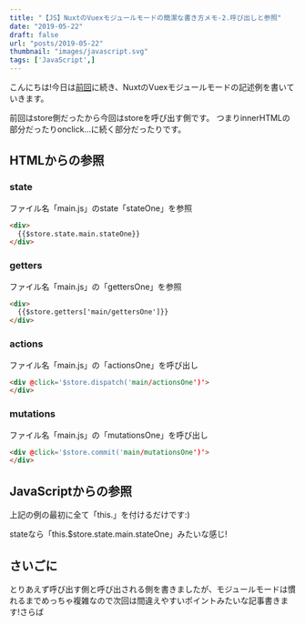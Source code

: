 ```yaml
---
title: "【JS】NuxtのVuexモジュールモードの簡潔な書き方メモ-2.呼び出しと参照"
date: "2019-05-22"
draft: false
url: "posts/2019-05-22"
thumbnail: "images/javascript.svg"
tags: ['JavaScript',]
---
```


こんにちは!今日は[前回](../../posts/2019-05-20)に続き、NuxtのVuexモジュールモードの記述例を書いていきます。


前回はstore側だったから今回はstoreを呼び出す側です。
つまりinnerHTMLの部分だったりonclick...に続く部分だったりです。

## HTMLからの参照

### state
ファイル名「main.js」のstate「stateOne」を参照
```html
<div>
  {{$store.state.main.stateOne}}
</div>
```

### getters
ファイル名「main.js」の「gettersOne」を参照
```html
<div>
  {{$store.getters['main/gettersOne']}}
</div>
```
### actions
ファイル名「main.js」の「actionsOne」を呼び出し
```html
<div @click='$store.dispatch('main/actionsOne')'>
</div>
```

### mutations
ファイル名「main.js」の「mutationsOne」を呼び出し
```html
<div @click='$store.commit('main/mutationsOne')'>
</div>
```

## JavaScriptからの参照
上記の例の最初に全て「this.」を付けるだけです:)

stateなら「this.$store.state.main.stateOne」みたいな感じ!

## さいごに
とりあえず呼び出す側と呼び出される側を書きましたが、モジュールモードは慣れるまでめっちゃ複雑なので次回は間違えやすいポイントみたいな記事書きます!さらば

